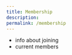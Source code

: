 ```yaml
---
title: Membership
description: 
permalink: /membership
---
```


* info about joining
* current members